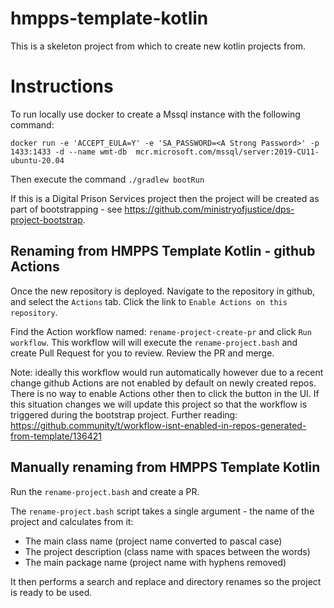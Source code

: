 # hmpps-template-kotlin

This is a skeleton project from which to create new kotlin projects from.

# Instructions

To run locally use docker to create a Mssql instance with the following command:

```
docker run -e 'ACCEPT_EULA=Y' -e 'SA_PASSWORD=<A Strong Password>' -p 1433:1433 -d --name wmt-db  mcr.microsoft.com/mssql/server:2019-CU11-ubuntu-20.04
```

Then execute the command `./gradlew bootRun`

If this is a Digital Prison Services project then the project will be created as part of bootstrapping - 
see https://github.com/ministryofjustice/dps-project-bootstrap.

## Renaming from HMPPS Template Kotlin - github Actions

Once the new repository is deployed. Navigate to the repository in github, and select the `Actions` tab.
Click the link to `Enable Actions on this repository`.

Find the Action workflow named: `rename-project-create-pr` and click `Run workflow`.  This workflow will will
execute the `rename-project.bash` and create Pull Request for you to review.  Review the PR and merge.

Note: ideally this workflow would run automatically however due to a recent change github Actions are not
enabled by default on newly created repos. There is no way to enable Actions other then to click the button in the UI.
If this situation changes we will update this project so that the workflow is triggered during the bootstrap project.
Further reading: <https://github.community/t/workflow-isnt-enabled-in-repos-generated-from-template/136421>

## Manually renaming from HMPPS Template Kotlin

Run the `rename-project.bash` and create a PR.

The `rename-project.bash` script takes a single argument - the name of the project and calculates from it:
* The main class name (project name converted to pascal case) 
* The project description (class name with spaces between the words)
* The main package name (project name with hyphens removed)

It then performs a search and replace and directory renames so the project is ready to be used.
